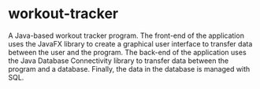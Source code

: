 # workout-tracker
A Java-based workout tracker program. The front-end of the application uses the JavaFX library to create a graphical user interface to transfer data between the user and the program. The back-end of the application uses the Java Database Connectivity library to transfer data between the program and a database. Finally, the data in the database is managed with SQL.
